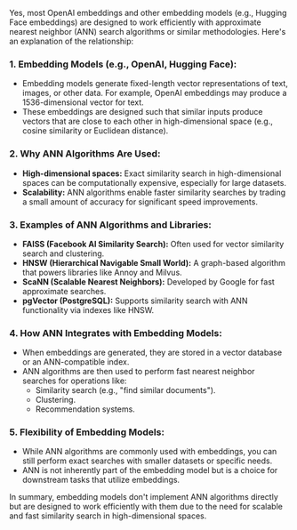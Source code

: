 Yes, most OpenAI embeddings and other embedding models (e.g., Hugging Face embeddings) are designed to work efficiently with approximate nearest neighbor (ANN) search algorithms or similar methodologies. Here's an explanation of the relationship:

### **1. Embedding Models (e.g., OpenAI, Hugging Face):**
- Embedding models generate fixed-length vector representations of text, images, or other data. For example, OpenAI embeddings may produce a 1536-dimensional vector for text.
- These embeddings are designed such that similar inputs produce vectors that are close to each other in high-dimensional space (e.g., cosine similarity or Euclidean distance).

### **2. Why ANN Algorithms Are Used:**
- **High-dimensional spaces:** Exact similarity search in high-dimensional spaces can be computationally expensive, especially for large datasets.
- **Scalability:** ANN algorithms enable faster similarity searches by trading a small amount of accuracy for significant speed improvements.

### **3. Examples of ANN Algorithms and Libraries:**
- **FAISS (Facebook AI Similarity Search):** Often used for vector similarity search and clustering.
- **HNSW (Hierarchical Navigable Small World):** A graph-based algorithm that powers libraries like Annoy and Milvus.
- **ScaNN (Scalable Nearest Neighbors):** Developed by Google for fast approximate searches.
- **pgVector (PostgreSQL):** Supports similarity search with ANN functionality via indexes like HNSW.

### **4. How ANN Integrates with Embedding Models:**
- When embeddings are generated, they are stored in a vector database or an ANN-compatible index.
- ANN algorithms are then used to perform fast nearest neighbor searches for operations like:
  - Similarity search (e.g., "find similar documents").
  - Clustering.
  - Recommendation systems.

### **5. Flexibility of Embedding Models:**
- While ANN algorithms are commonly used with embeddings, you can still perform exact searches with smaller datasets or specific needs.
- ANN is not inherently part of the embedding model but is a choice for downstream tasks that utilize embeddings.

In summary, embedding models don't implement ANN algorithms directly but are designed to work efficiently with them due to the need for scalable and fast similarity search in high-dimensional spaces.
